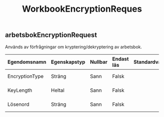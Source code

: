 ﻿---
title: WorkbookEncryptionReques
second_title: Aspose.Cells Cloud Documen
type: docs
url: /sv/specification/model/workbookencryptionrequest/
description: "Aspose.Cells Molnmodellspecifikation : WorkbookEncryptionRequest. Hantera enkelt Excel och andra kalkylarksdokument med funktioner som att öppna, generera, redigera, dela, slå samman, jämföra och konvertera"
kwords: Excel, Office, Kalkylblad, Cloud REST API, WorkbookEncryptionRequest
weight: 50
---
## **arbetsbokEncryptionRequest**

 Används av förfrågningar om kryptering/dekryptering av arbetsbok.

| Egendomsnamn| Egenskapstyp| Nullbar| Endast läs| Standardvärde| Beskrivning|
|:- |:- |:- |:- |:- |:- |
| EncryptionType| Sträng| Sann| Falsk|| Arbetsbokens krypteringstyp.|
| KeyLength| Heltal| Sann| Falsk|| Längd på krypteringsnyckeln.|
| Lösenord| Sträng| Sann| Falsk|| Lösenord för kryptering.|

